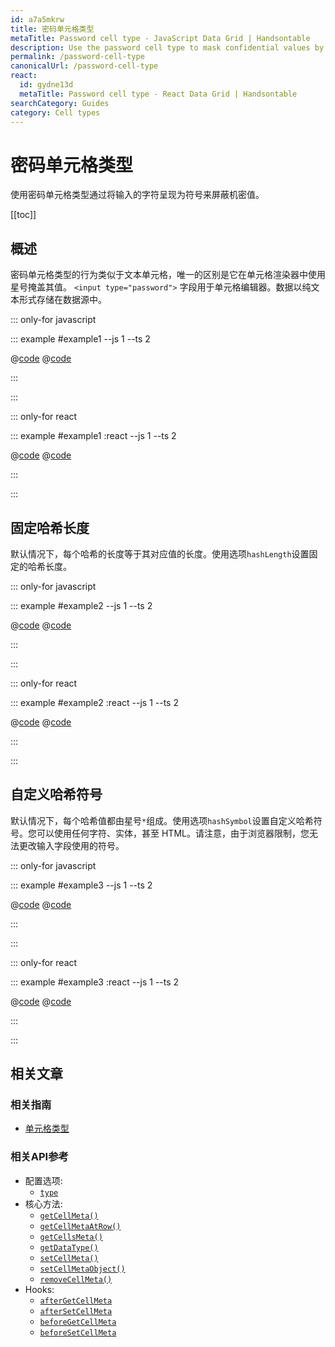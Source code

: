 ```yaml
---
id: a7a5mkrw
title: 密码单元格类型
metaTitle: Password cell type - JavaScript Data Grid | Handsontable
description: Use the password cell type to mask confidential values by rendering entered characters as symbols.
permalink: /password-cell-type
canonicalUrl: /password-cell-type
react:
  id: gydne13d
  metaTitle: Password cell type - React Data Grid | Handsontable
searchCategory: Guides
category: Cell types
---
```


# 密码单元格类型

使用密码单元格类型通过将输入的字符呈现为符号来屏蔽机密值。

[[toc]]

## 概述

密码单元格类型的行为类似于文本单元格，唯一的区别是它在单元格渲染器中使用星号掩盖其值。 `<input type="password">` 字段用于单元格编辑器。数据以纯文本形式存储在数据源中。

::: only-for javascript

::: example #example1 --js 1 --ts 2

@[code](@/content/guides/cell-types/password-cell-type/javascript/example1.js)
@[code](@/content/guides/cell-types/password-cell-type/javascript/example1.ts)

:::

:::

::: only-for react

::: example #example1 :react --js 1 --ts 2

@[code](@/content/guides/cell-types/password-cell-type/react/example1.jsx)
@[code](@/content/guides/cell-types/password-cell-type/react/example1.tsx)

:::

:::

## 固定哈希长度

默认情况下，每个哈希的长度等于其对应值的长度。使用选项`hashLength`设置固定的哈希长度。

::: only-for javascript

::: example #example2 --js 1 --ts 2

@[code](@/content/guides/cell-types/password-cell-type/javascript/example2.js)
@[code](@/content/guides/cell-types/password-cell-type/javascript/example2.ts)

:::

:::

::: only-for react

::: example #example2 :react --js 1 --ts 2

@[code](@/content/guides/cell-types/password-cell-type/react/example2.jsx)
@[code](@/content/guides/cell-types/password-cell-type/react/example2.tsx)

:::

:::

## 自定义哈希符号

默认情况下，每个哈希值都由星号`*`组成。使用选项`hashSymbol`设置自定义哈希符号。您可以使用任何字符、实体，甚至 HTML。请注意，由于浏览器限制，您无法更改输入字段使用的符号。

::: only-for javascript

::: example #example3 --js 1 --ts 2

@[code](@/content/guides/cell-types/password-cell-type/javascript/example3.js)
@[code](@/content/guides/cell-types/password-cell-type/javascript/example3.ts)

:::

:::

::: only-for react

::: example #example3 :react --js 1 --ts 2

@[code](@/content/guides/cell-types/password-cell-type/react/example3.jsx)
@[code](@/content/guides/cell-types/password-cell-type/react/example3.tsx)

:::

:::

## 相关文章

### 相关指南

- [单元格类型](@/guides/cell-types/cell-type/cell-type.md)

### 相关API参考

- 配置选项:
  - [`type`](@/api/options.md#type)
- 核心方法:
  - [`getCellMeta()`](@/api/core.md#getcellmeta)
  - [`getCellMetaAtRow()`](@/api/core.md#getcellmetaatrow)
  - [`getCellsMeta()`](@/api/core.md#getcellsmeta)
  - [`getDataType()`](@/api/core.md#getdatatype)
  - [`setCellMeta()`](@/api/core.md#setcellmeta)
  - [`setCellMetaObject()`](@/api/core.md#setcellmetaobject)
  - [`removeCellMeta()`](@/api/core.md#removecellmeta)
- Hooks:
  - [`afterGetCellMeta`](@/api/hooks.md#aftergetcellmeta)
  - [`afterSetCellMeta`](@/api/hooks.md#aftersetcellmeta)
  - [`beforeGetCellMeta`](@/api/hooks.md#beforegetcellmeta)
  - [`beforeSetCellMeta`](@/api/hooks.md#beforesetcellmeta)
